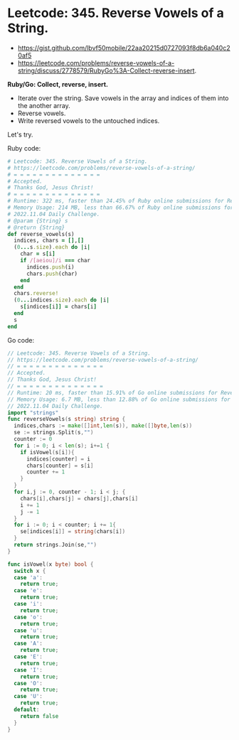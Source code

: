 # Leetcode: 345. Reverse Vowels of a String.

- https://gist.github.com/lbvf50mobile/22aa20215d0727093f8db6a040c20af5
- https://leetcode.com/problems/reverse-vowels-of-a-string/discuss/2778579/RubyGo%3A-Collect-reverse-insert.

**Ruby/Go: Collect, reverse, insert.**

- Iterate over the string. Save vowels in the array and indices of them into the another array.
- Reverse vowels.
- Write reversed vowels to the untouched indices.

Let's try.

Ruby code:
```Ruby
# Leetcode: 345. Reverse Vowels of a String.
# https://leetcode.com/problems/reverse-vowels-of-a-string/
# = = = = = = = = = = = = = =
# Accepted.
# Thanks God, Jesus Christ!
# = = = = = = = = = = = = = =
# Runtime: 322 ms, faster than 24.45% of Ruby online submissions for Reverse Vowels of a String.
# Memory Usage: 214 MB, less than 66.67% of Ruby online submissions for Reverse Vowels of a Strin
# 2022.11.04 Daily Challenge.
# @param {String} s
# @return {String}
def reverse_vowels(s)
  indices, chars = [],[]
  (0...s.size).each do |i| 
    char = s[i]
    if /[aeiou]/i === char
      indices.push(i)
      chars.push(char)
    end
  end
  chars.reverse!
  (0...indices.size).each do |i|
    s[indices[i]] = chars[i]
  end
  s
end
```

Go code:
```Go
// Leetcode: 345. Reverse Vowels of a String.
// https://leetcode.com/problems/reverse-vowels-of-a-string/
// = = = = = = = = = = = = = =
// Accepted.
// Thanks God, Jesus Christ!
// = = = = = = = = = = = = = =
// Runtime: 20 ms, faster than 15.91% of Go online submissions for Reverse Vowels of a String.
// Memory Usage: 6.7 MB, less than 12.88% of Go online submissions for Reverse Vowels of a String.
// 2022.11.04 Daily Challenge.
import "strings"
func reverseVowels(s string) string {
  indices,chars := make([]int,len(s)), make([]byte,len(s))
  se := strings.Split(s,"")
  counter := 0
  for i := 0; i < len(s); i+=1 {
    if isVowel(s[i]){
      indices[counter] = i
      chars[counter] = s[i]
      counter += 1
    }
  }
  for i,j := 0, counter - 1; i < j; {
    chars[i],chars[j] = chars[j],chars[i]
    i += 1
    j -= 1
  }
  for i := 0; i < counter; i += 1{
    se[indices[i]] = string(chars[i])
  }
  return strings.Join(se,"")
}

func isVowel(x byte) bool {
  switch x {
  case 'a':
    return true;
  case 'e':
    return true;
  case 'i':
    return true;
  case 'o':
    return true;
  case 'u':
    return true;
  case 'A':
    return true;
  case 'E':
    return true;
  case 'I':
    return true;
  case 'O':
    return true;
  case 'U':
    return true;
  default:
    return false
  }
}
```
